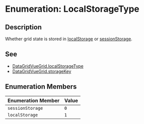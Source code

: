 # Enumeration: LocalStorageType

## Description

Whether grid state is stored in [localStorage](https://developer.mozilla.org/en-US/docs/Web/API/Window/localStorage)
or [sessionStorage](https://developer.mozilla.org/en-US/docs/Web/API/Window/sessionStorage).

## See

 - [DataGridVueGrid.localStorageType](../DataGridVueGrid/README.md)
 - [DataGridVueGrid.storageKey](../DataGridVueGrid/README.md)

## Enumeration Members

| Enumeration Member | Value |
| :------ | :------ |
| `sessionStorage` | `0` |
| `localStorage` | `1` |
